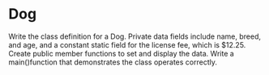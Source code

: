 # Dog
Write the class definition for a Dog. Private data fields include name, breed, and age, and a constant static field for the license fee, which is $12.25. Create public member functions to set and display the data. Write a main()function that demonstrates the class operates correctly.
